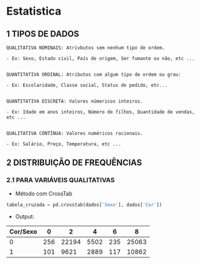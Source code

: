 # Estatistica

## 1 TIPOS DE DADOS
```
QUALITATIVA NOMINAIS: Atrivbutos sem nenhum tipo de ordem.

- Ex: Sexo, Estado civil, País de origem, Ser fumante ou não, etc ...


QUANTITATIVA ORDINAL: Atributos com algum tipo de ordem ou grau:

- Ex: Escolaridade, Classe social, Status de pedido, etc...


QUANTITATIVA DISCRETA: Valores númericos inteiros.

- Ex: Idade em anos inteiros, Número de filhos, Quantidade de vendas, etc ...

  
QUALITATIVA CONTÍNUA: Valores numéricos racionais.

- Ex: Salário, Preço, Temperatura, etc ...
```
## 2 DISTRIBUIÇÃO DE FREQUÊNCIAS

### 2.1 PARA VARIÁVEIS QUALITATIVAS

- Método com CrossTab
```python
tabela_cruzada = pd.crosstab(dados['Sexo'], dados['Cor'])
```
- Output:

| Cor/Sexo | 0    | 2     | 4    | 6   | 8     |
|----------|------|-------|------|-----|-------|
| 0        | 256  | 22194 | 5502 | 235 | 25063 |
| 1        | 101  | 9621  | 2889 | 117 | 10862 |
